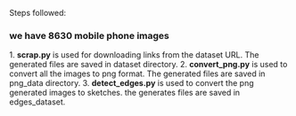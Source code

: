 Steps followed:<br>
<h3> we have 8630 mobile phone images </h3>
1. <b>scrap.py</b> is used for downloading links from the dataset URL. The generated files are saved in dataset directory.
2. <b>convert_png.py</b> is used to convert all the images to png format. The generated files are saved in png_data directory.
3. <b>detect_edges.py</b> is used to convert the png generated images to sketches. the generates files are saved in edges_dataset.
